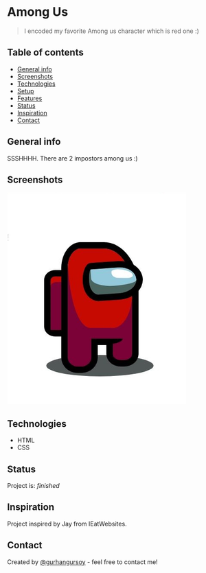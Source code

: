 # Among Us
> I encoded my favorite Among us character which is red one :)

## Table of contents
* [General info](#general-info)
* [Screenshots](#screenshots)
* [Technologies](#technologies)
* [Setup](#setup)
* [Features](#features)
* [Status](#status)
* [Inspiration](#inspiration)
* [Contact](#contact)

## General info
SSSHHHH. There are 2 impostors among us :)

## Screenshots
![Example screenshot](./png/Impostor.jpg)

## Technologies
* HTML
* CSS

## Status
Project is: _finished_

## Inspiration
Project inspired by Jay from IEatWebsites.

## Contact
Created by [@gurhangursoy](https://www.linkedin.com/in/gurhan-gursoy/) - feel free to contact me!
